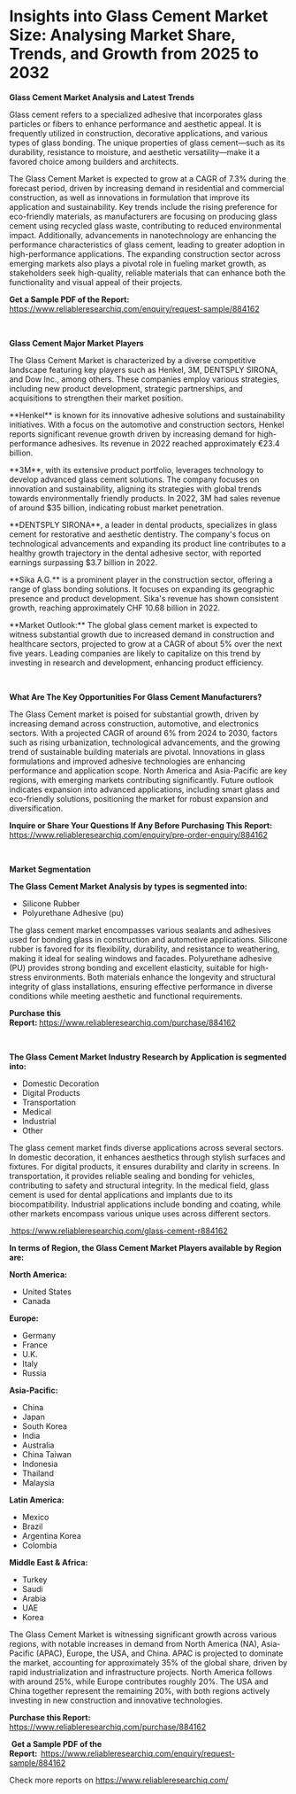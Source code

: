 <p><h1>Insights into Glass Cement Market Size: Analysing Market Share, Trends, and Growth from 2025 to 2032</h1></p><p><strong>Glass Cement Market Analysis and Latest Trends</strong></p>
<p><p>Glass cement refers to a specialized adhesive that incorporates glass particles or fibers to enhance performance and aesthetic appeal. It is frequently utilized in construction, decorative applications, and various types of glass bonding. The unique properties of glass cement—such as its durability, resistance to moisture, and aesthetic versatility—make it a favored choice among builders and architects.</p><p>The Glass Cement Market is expected to grow at a CAGR of 7.3% during the forecast period, driven by increasing demand in residential and commercial construction, as well as innovations in formulation that improve its application and sustainability. Key trends include the rising preference for eco-friendly materials, as manufacturers are focusing on producing glass cement using recycled glass waste, contributing to reduced environmental impact. Additionally, advancements in nanotechnology are enhancing the performance characteristics of glass cement, leading to greater adoption in high-performance applications. The expanding construction sector across emerging markets also plays a pivotal role in fueling market growth, as stakeholders seek high-quality, reliable materials that can enhance both the functionality and visual appeal of their projects.</p></p>
<p><strong>Get a Sample PDF of the Report:&nbsp;</strong> <a href="https://www.reliableresearchiq.com/enquiry/request-sample/884162?utm_campaign=2883&utm_medium=2&utm_source=Github&utm_content=ia&utm_term=31032025&utm_id=glass-cement">https://www.reliableresearchiq.com/enquiry/request-sample/884162</a></p>
<p>&nbsp;</p>
<p><strong>Glass Cement Major Market Players</strong></p>
<p><p>The Glass Cement Market is characterized by a diverse competitive landscape featuring key players such as Henkel, 3M, DENTSPLY SIRONA, and Dow Inc., among others. These companies employ various strategies, including new product development, strategic partnerships, and acquisitions to strengthen their market position.</p><p>**Henkel** is known for its innovative adhesive solutions and sustainability initiatives. With a focus on the automotive and construction sectors, Henkel reports significant revenue growth driven by increasing demand for high-performance adhesives. Its revenue in 2022 reached approximately €23.4 billion.</p><p>**3M**, with its extensive product portfolio, leverages technology to develop advanced glass cement solutions. The company focuses on innovation and sustainability, aligning its strategies with global trends towards environmentally friendly products. In 2022, 3M had sales revenue of around $35 billion, indicating robust market penetration.</p><p>**DENTSPLY SIRONA**, a leader in dental products, specializes in glass cement for restorative and aesthetic dentistry. The company's focus on technological advancements and expanding its product line contributes to a healthy growth trajectory in the dental adhesive sector, with reported earnings surpassing $3.7 billion in 2022.</p><p>**Sika A.G.** is a prominent player in the construction sector, offering a range of glass bonding solutions. It focuses on expanding its geographic presence and product development. Sika's revenue has shown consistent growth, reaching approximately CHF 10.68 billion in 2022.</p><p>**Market Outlook:** The global glass cement market is expected to witness substantial growth due to increased demand in construction and healthcare sectors, projected to grow at a CAGR of about 5% over the next five years. Leading companies are likely to capitalize on this trend by investing in research and development, enhancing product efficiency.</p></p>
<p>&nbsp;</p>
<p><strong>What Are The Key Opportunities For Glass Cement Manufacturers?</strong></p>
<p><p>The Glass Cement market is poised for substantial growth, driven by increasing demand across construction, automotive, and electronics sectors. With a projected CAGR of around 6% from 2024 to 2030, factors such as rising urbanization, technological advancements, and the growing trend of sustainable building materials are pivotal. Innovations in glass formulations and improved adhesive technologies are enhancing performance and application scope. North America and Asia-Pacific are key regions, with emerging markets contributing significantly. Future outlook indicates expansion into advanced applications, including smart glass and eco-friendly solutions, positioning the market for robust expansion and diversification.</p></p>
<p><strong>Inquire or Share Your Questions If Any Before Purchasing This Report:</strong> <a href="https://www.reliableresearchiq.com/enquiry/pre-order-enquiry/884162?utm_campaign=2883&utm_medium=2&utm_source=Github&utm_content=ia&utm_term=31032025&utm_id=glass-cement">https://www.reliableresearchiq.com/enquiry/pre-order-enquiry/884162</a></p>
<p>&nbsp;</p>
<p><strong>Market Segmentation</strong></p>
<p><strong>The Glass Cement Market Analysis by types is segmented into:</strong></p>
<p><ul><li>Silicone Rubber</li><li>Polyurethane Adhesive (pu)</li></ul></p>
<p><p>The glass cement market encompasses various sealants and adhesives used for bonding glass in construction and automotive applications. Silicone rubber is favored for its flexibility, durability, and resistance to weathering, making it ideal for sealing windows and facades. Polyurethane adhesive (PU) provides strong bonding and excellent elasticity, suitable for high-stress environments. Both materials enhance the longevity and structural integrity of glass installations, ensuring effective performance in diverse conditions while meeting aesthetic and functional requirements.</p></p>
<p><strong>Purchase this Report:&nbsp;</strong><a href="https://www.reliableresearchiq.com/purchase/884162?utm_campaign=2883&utm_medium=2&utm_source=Github&utm_content=ia&utm_term=31032025&utm_id=glass-cement">https://www.reliableresearchiq.com/purchase/884162</a></p>
<p>&nbsp;</p>
<p><strong>The Glass Cement Market Industry Research by Application is segmented into:</strong></p>
<p><ul><li>Domestic Decoration</li><li>Digital Products</li><li>Transportation</li><li>Medical</li><li>Industrial</li><li>Other</li></ul></p>
<p><p>The glass cement market finds diverse applications across several sectors. In domestic decoration, it enhances aesthetics through stylish surfaces and fixtures. For digital products, it ensures durability and clarity in screens. In transportation, it provides reliable sealing and bonding for vehicles, contributing to safety and structural integrity. In the medical field, glass cement is used for dental applications and implants due to its biocompatibility. Industrial applications include bonding and coating, while other markets encompass various unique uses across different sectors.</p></p>
<p><a href="https://www.reliableresearchiq.com/glass-cement-r884162?utm_campaign=2883&utm_medium=2&utm_source=Github&utm_content=ia&utm_term=31032025&utm_id=glass-cement">&nbsp;https://www.reliableresearchiq.com/glass-cement-r884162</a></p>
<p><strong>In terms of Region, the Glass Cement Market Players available by Region are:</strong></p>
<p>
    <p> <strong> North America: </strong>
        <ul>
            <li>United States</li>
            <li>Canada</li>
        </ul>
        </p> 
    <p> <strong> Europe: </strong>
        <ul>
            <li>Germany</li>
            <li>France</li>
            <li>U.K.</li>
            <li>Italy</li>
            <li>Russia</li>
        </ul>
        </p> 
    <p> <strong> Asia-Pacific: </strong>
        <ul>
            <li>China</li>
            <li>Japan</li>
            <li>South Korea</li>
            <li>India</li>
            <li>Australia</li>
            <li>China Taiwan</li>
            <li>Indonesia</li>
            <li>Thailand</li>
            <li>Malaysia</li>
        </ul>
        </p> 
    <p> <strong> Latin America: </strong>
        <ul>
            <li>Mexico</li>
            <li>Brazil</li>
            <li>Argentina Korea</li>
            <li>Colombia</li>
        </ul>
        </p> 
    <p> <strong> Middle East & Africa: </strong>
        <ul>
            <li>Turkey</li>
            <li>Saudi</li>
            <li>Arabia</li>
            <li>UAE</li>
            <li>Korea</li>
        </ul>
    </p>
    </p>
<p><p>The Glass Cement Market is witnessing significant growth across various regions, with notable increases in demand from North America (NA), Asia-Pacific (APAC), Europe, the USA, and China. APAC is projected to dominate the market, accounting for approximately 35% of the global share, driven by rapid industrialization and infrastructure projects. North America follows with around 25%, while Europe contributes roughly 20%. The USA and China together represent the remaining 20%, with both regions actively investing in new construction and innovative technologies.</p></p>
<p><strong>Purchase this Report: </strong><a href="https://www.reliableresearchiq.com/purchase/884162?utm_campaign=2883&utm_medium=2&utm_source=Github&utm_content=ia&utm_term=31032025&utm_id=glass-cement">https://www.reliableresearchiq.com/purchase/884162</a></p>
<p>&nbsp;<strong>Get a Sample PDF of the Report:&nbsp;&nbsp;</strong><a href="https://www.reliableresearchiq.com/enquiry/request-sample/884162?utm_campaign=2883&utm_medium=2&utm_source=Github&utm_content=ia&utm_term=31032025&utm_id=glass-cement">https://www.reliableresearchiq.com/enquiry/request-sample/884162</a></p>
<p><strong></strong></p>
<p>Check more reports on <a href="https://www.reliableresearchiq.com/?utm_campaign=2883&utm_medium=2&utm_source=Github&utm_content=ia&utm_term=31032025&utm_id=glass-cement">https://www.reliableresearchiq.com/</a></p>